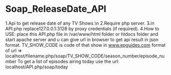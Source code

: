 # Soap_ReleaseDate_API
1.Api to get release date of any TV Shows.\n
2.Require php server.
3.in API.php replace127.0.0.1:3128 by proxy credentials (if required).
4.How to USE:
place this API.php file in /var/www/html folder or htdocs folder and start apache server and u can give url in browser to get api result in json format.
TV_SHOW_CODE is code of that show in www.epguides.com
format of url =>   localhost/filename.php/soap/TV_SHOW_CODE/season_number/episode_number
To get a list of episodes airing today use the url: localhost/API.php/soap/today
